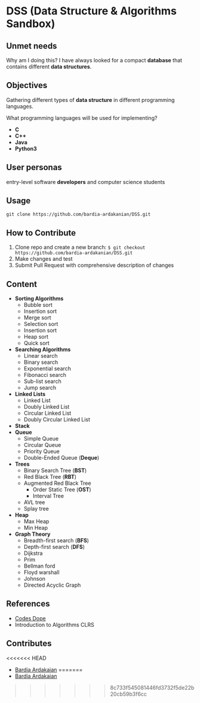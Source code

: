 # DSS (Data Structure & Algorithms Sandbox)

## Unmet needs
Why am I doing this? I have always looked for a compact **database** that contains different **data structures**.

## Objectives
Gathering different types of **data structure** in different programming languages.

What programming languages will be used for implementing?
* **C**
* **C++**
* **Java**
* **Python3**

## User personas
entry-level software **developers** and computer science students

## Usage
```git clone https://github.com/bardia-ardakanian/DSS.git```

## How to Contribute
1. Clone repo and create a new branch: ```$ git checkout https://github.com/bardia-ardakanian/DSS.git```
2. Make changes and test
3. Submit Pull Request with comprehensive description of changes

## Content
* **Sorting Algorithms**
    * Bubble sort
    * Insertion sort
    * Merge sort
    * Selection sort
    * Insertion sort
    * Heap sort
    * Quick sort
* **Searching Algorithms**
    * Linear search
    * Binary search
    * Exponential search
    * Fibonacci search
    * Sub-list search
    * Jump search
* **Linked Lists**
    * Linked List
    * Doubly Linked List
    * Circular Linked List
    * Doubly Circular Linked List
* **Stack**
* **Queue**
    * Simple Queue
    * Circular Queue
    * Priority Queue
    * Double-Ended Queue (**Deque**)
* **Trees**
    * Binary Search Tree (**BST**)
    * Red Black Tree (**RBT**)
    * Augmented Red Black Tree
        * Order Static Tree (**OST**)
        * Interval Tree
    * AVL tree
    * Splay tree
* **Heap**
    * Max Heap
    * Min Heap
* **Graph Theory**
    * Breadth-first search (**BFS**)
    * Depth-first search (**DFS**)
    * Dijkstra
    * Prim
    * Bellman ford
    * Floyd warshall
    * Johnson
    * Directed Acyclic Graph

## References
* [Codes Dope](https://www.codesdope.com/)
* Introduction to Algorithms CLRS

## Contributes
<<<<<<< HEAD
* [Bardia Ardakaian](https://github.com/bardia-ardakanian)
=======
* [Bardia Ardakaian](https://github.com/bardia-ardakanian)
>>>>>>> 8c733f545081446fd3732f5de22b20cb59b3f6cc
